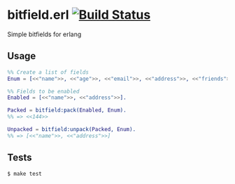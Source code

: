 bitfield.erl [![Build Status](https://travis-ci.org/CamShaft/bitfield.erl.png)](https://travis-ci.org/CamShaft/bitfield.erl)
============

Simple bitfields for erlang

Usage
-----

```erlang
%% Create a list of fields
Enum = [<<"name">>, <<"age">>, <<"email">>, <<"address">>, <<"friends">>].

%% Fields to be enabled
Enabled = [<<"name">>, <<"address">>].

Packed = bitfield:pack(Enabled, Enum).
%% => <<144>>

Unpacked = bitfield:unpack(Packed, Enum).
%% => [<<"name">>, <<"address">>]
```

Tests
-----

```sh
$ make test
```
